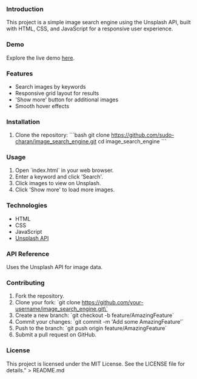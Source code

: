 ### Introduction

This project is a simple image search engine using the Unsplash API, built with HTML, CSS, and JavaScript for a responsive user experience.

### Demo

Explore the live demo [here](https://your-demo-link.com).

### Features

- Search images by keywords
- Responsive grid layout for results
- 'Show more' button for additional images
- Smooth hover effects

### Installation

1. Clone the repository:
   \`\`\`bash
   git clone https://github.com/sudo-charan/image_search_engine.git
   cd image_search_engine
   \`\`\`

### Usage

1. Open \`index.html\` in your web browser.
2. Enter a keyword and click 'Search'.
3. Click images to view on Unsplash.
4. Click 'Show more' to load more images.

### Technologies

- HTML
- CSS
- JavaScript
- [Unsplash API](https://unsplash.com/developers)

### API Reference

Uses the Unsplash API for image data.

### Contributing

1. Fork the repository.
2. Clone your fork: \`git clone https://github.com/your-username/image_search_engine.git\`
3. Create a new branch: \`git checkout -b feature/AmazingFeature\`
4. Commit your changes: \`git commit -m 'Add some AmazingFeature'\`
5. Push to the branch: \`git push origin feature/AmazingFeature\`
6. Submit a pull request on GitHub.

### License

This project is licensed under the MIT License. See the LICENSE file for details." > README.md
